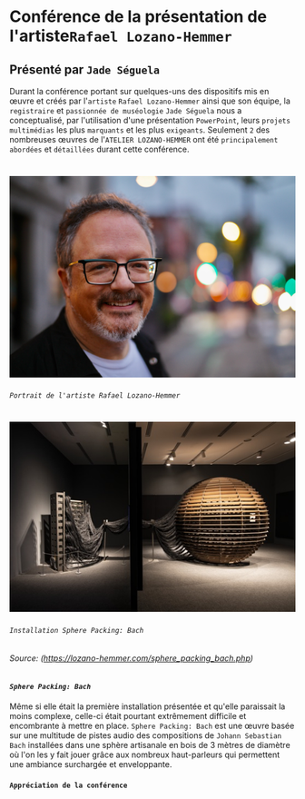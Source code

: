

# Conférence de la présentation de l'artiste`Rafael Lozano-Hemmer` 
## Présenté par `Jade Séguela`


Durant la conférence portant sur quelques-uns des dispositifs mis en œuvre et créés par l'`artiste` `Rafael Lozano-Hemmer` ainsi que son équipe, la `registraire` et `passionnée de muséologie` `Jade Séguela` nous a conceptualisé, par l'utilisation d'une présentation `PowerPoint`, leurs `projets multimédias` les plus `marquants` et les plus `exigeants`. Seulement `2` des nombreuses œuvres de l'`ATELIER LOZANO-HEMMER` ont été `principalement abordées` et `détaillées` durant cette conférence.

#
![artiste](./media/artiste.jpg)
###### `Portrait de l'artiste Rafael Lozano-Hemmer`

#

![artiste](./media/sphere_packing_bach.jpg)
###### `Installation Sphere Packing: Bach`

###### Source: (https://lozano-hemmer.com/sphere_packing_bach.php)


#### *`Sphere Packing: Bach`*

Même si elle était la première installation présentée et qu'elle paraissait la moins complexe, celle-ci était pourtant extrêmement difficile et encombrante à mettre en place. `Sphere Packing: Bach` est une œuvre basée sur une multitude de pistes audio des compositions de `Johann Sebastian Bach` installées dans une sphère artisanale en bois de 3 mètres de diamètre où l'on les y fait jouer grâce aux nombreux haut-parleurs qui permettent une ambiance surchargée et enveloppante.

#### `Appréciation de la conférence`
